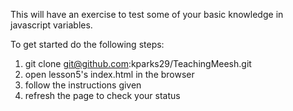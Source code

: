 This will have an exercise to test some of your basic knowledge in javascript variables.

To get started do the following steps:

1) git clone git@github.com:kparks29/TeachingMeesh.git
2) open lesson5's index.html in the browser
3) follow the instructions given
4) refresh the page to check your status